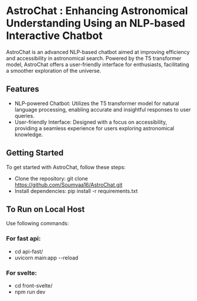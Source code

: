 # AstroChat : Enhancing Astronomical Understanding Using an NLP-based Interactive Chatbot
AstroChat is an advanced NLP-based chatbot aimed at improving efficiency and accessibility in astronomical search. Powered by the T5 transformer model, AstroChat offers a user-friendly interface for enthusiasts, facilitating a smoother exploration of the universe.

## Features
+ NLP-powered Chatbot: Utilizes the T5 transformer model for natural language processing, enabling accurate and insightful responses to user queries.
+ User-friendly Interface: Designed with a focus on accessibility, providing a seamless experience for users exploring astronomical knowledge.

## Getting Started
To get started with AstroChat, follow these steps:
+ Clone the repository: git clone https://github.com/Soumyaa16/AstroChat.git
+ Install dependencies: pip install -r requirements.txt

## To Run on Local Host 
Use following commands:
### For fast api: 
 - cd api-fast/
 - uvicorn main:app --reload

### For svelte:
 - cd front-svelte/
 - npm run dev
